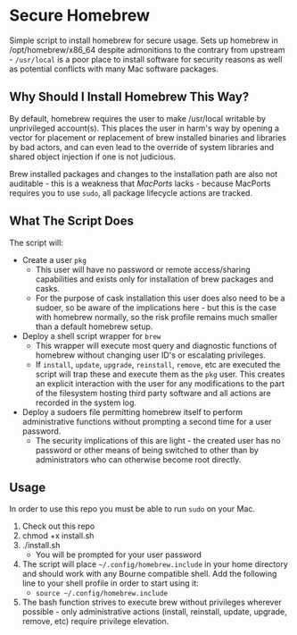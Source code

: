 Secure Homebrew
===

Simple script to install homebrew for secure usage. Sets up homebrew in /opt/homebrew/x86_64 despite admonitions to the contrary from upstream - `/usr/local` is a poor place to install software for security reasons as well as potential conflicts with many Mac software packages.

Why Should I Install Homebrew This Way?
---

By default, homebrew requires the user to make /usr/local writable by unprivileged account(s). This places the user in harm's way by opening a vector for placement or replacement of brew installed binaries and libraries by bad actors, and can even lead to the override of system libraries and shared object injection if one is not judicious. 

Brew installed packages and changes to the installation path are also not auditable - this is a weakness that _MacPorts_ lacks - because MacPorts requires you to use `sudo`, all package lifecycle actions are tracked.

What The Script Does
---

The script will:

- Create a user `pkg`
    - This user will have no password or remote access/sharing capabilities and exists only for installation of brew packages and casks.
    - For the purpose of cask installation this user does also need to be a sudoer, so be aware of the implications here - but this is the case with homebrew normally, so the risk profile remains much smaller than a default homebrew setup.
- Deploy a shell script wrapper for `brew`
    - This wrapper will execute most query and diagnostic functions of homebrew without changing user ID's or escalating privileges.
    - If `install`, `update`, `upgrade`, `reinstall`, `remove`, etc are executed the script will trap these and execute them as the `pkg` user. This creates an explicit interaction with the user for any modifications to the part of the filesystem hosting third party software and all actions are recorded in the system log.
- Deploy a sudoers file permitting homebrew itself to perform administrative functions without prompting a second time for a user password.
    - The security implications of this are light - the created user has no password or other means of being switched to other than by administrators who can otherwise become root directly.

Usage
---

In order to use this repo you must be able to run `sudo` on your Mac.

1. Check out this repo
1. chmod +x install.sh
1. ./install.sh
    - You will be prompted for your user password
1. The script will place `~/.config/homebrew.include` in your home directory and should work with any Bourne compatible shell. Add the following line to your shell profile in order to start using it:
    - `source ~/.config/homebrew.include`
1. The bash function strives to execute brew without privileges wherever possible - only administrative actions (install, reinstall, update, upgrade, remove, etc) require privilege elevation.